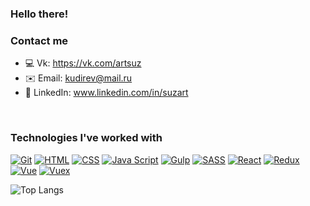 ### Hello there! 
### Contact me
- 💻 Vk: https://vk.com/artsuz
- ✉️ Email: kudirev@mail.ru
- 📮 LinkedIn: www.linkedin.com/in/suzart
<br />

### Technologies I've worked with

[![Git](https://shields.io/badge/-Git-f0efe7?logo=git&style=for-the-badge)](https://git-scm.com/)
[![HTML](https://shields.io/badge/-HTML5-E34F26?logo=html5&style=for-the-badge&logoColor=fff)](https://html5book.ru/html-html5/)
[![CSS](https://shields.io/badge/-CSS3-1572B6?logo=css3&style=for-the-badge&logoColor=fff)](https://html5book.ru/osnovy-css/)
[![Java Script](https://shields.io/badge/-Java_Script-F7DF1E?logo=javascript&style=for-the-badge&logoColor=222)](https://learn.javascript.ru/)
[![Gulp](https://shields.io/badge/-Gulp-282c34?logo=gulp&style=for-the-badge&logoColor=cf4647)](https://gulpjs.com/)
[![SASS](https://img.shields.io/badge/-Sass-333333?style=for-the-badge&logo=sass)](https://sass-scss.ru/)
[![React](https://shields.io/badge/-React-282c34?logo=react&style=for-the-badge)](https://reactjs.org/)
[![Redux](https://shields.io/badge/-Redux-710B77?logo=redux&style=for-the-badge)](https://redux.js.org/)
[![Vue](https://shields.io/badge/-Vue-282c34?logo=vuedotjs&style=for-the-badge&logoColor=4FC08D)](https://vuejs.org/)
[![Vuex](https://shields.io/badge/-Vuex-282c34?logo=vuedotjs&style=for-the-badge&logoColor=4FC08D)](https://vuex.vuejs.org/)


![Top Langs](https://github-readme-stats.vercel.app/api/top-langs/?username=Artem-suz&layout=compact)

